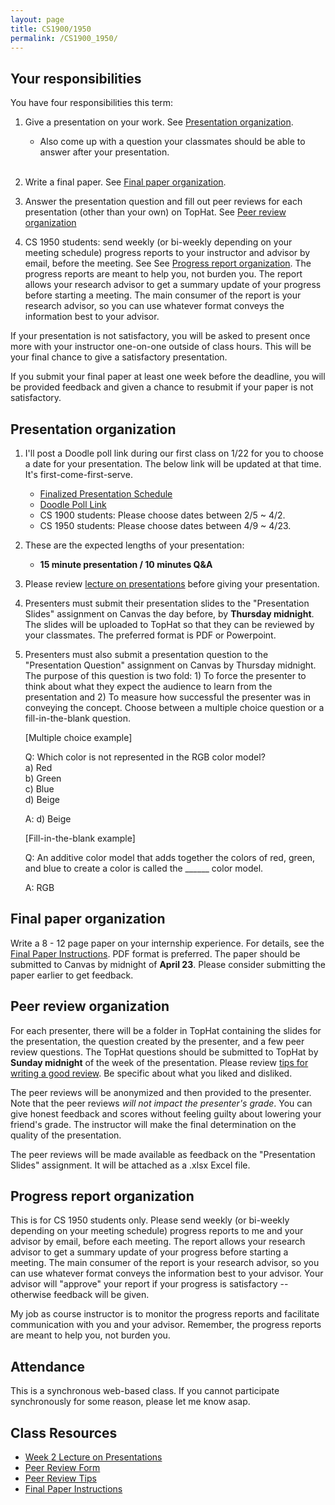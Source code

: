 ```yaml
---
layout: page
title: CS1900/1950
permalink: /CS1900_1950/
---
```


## Your responsibilities

You have four responsibilities this term:

1. Give a presentation on your work.  See [Presentation organization](#presentation-organization).
   * Also come up with a question your classmates should be able to answer after your presentation. <br/><br/>

2. Write a final paper.  See [Final paper organization](#final-paper-organization).

3. Answer the presentation question and fill out peer reviews for each presentation (other than your own) on TopHat.  See [Peer review organization](#peer-review-organization)

4. CS 1950 students: send weekly (or bi-weekly depending on your meeting schedule) progress reports to your instructor and advisor by email, before the meeting.  See See [Progress report organization](#progress-report-organization).  The progress reports are meant to help you, not burden you.  The report allows your research advisor to get a summary update of your progress before starting a meeting.  The main consumer of the report is your research advisor, so you can use whatever format conveys the information best to your advisor.

If your presentation is not satisfactory, you will be asked to present once more with your instructor one-on-one outside of class hours.  This will be your final chance to give a satisfactory presentation.

If you submit your final paper at least one week before the deadline, you will be provided feedback and given a chance to resubmit if your paper is not satisfactory.

## Presentation organization

1. I'll post a Doodle poll link during our first class on 1/22 for you to choose a date for your presentation.  The below link will be updated at that time.  It's first-come-first-serve.
   * [Finalized Presentation Schedule]({{site.baseurl}}/internship_presentation_schedule)
   * [Doodle Poll Link](https://doodle.com/poll/rm9xkf4k9uxbxqc7)
   * CS 1900 students: Please choose dates between 2/5 ~ 4/2.
   * CS 1950 students: Please choose dates between 4/9 ~ 4/23.
   
2. These are the expected lengths of your presentation:
   * **15 minute presentation / 10 minutes Q&A**

3. Please review [lecture on presentations]({{site.baseurl}}/lectures/lecture-on-presentations-internship.pdf) before giving your presentation.  

4. Presenters must submit their presentation slides to the "Presentation
   Slides" assignment on Canvas the day before, by **Thursday midnight**.  The
slides will be uploaded to TopHat so that they can be reviewed by your
classmates.  The preferred format is PDF or Powerpoint.  

5. Presenters must also submit a presentation question to the "Presentation
   Question" assignment on Canvas by Thursday midnight.  The purpose of this
question is two fold: 1) To force the presenter to think about what they
expect the audience to learn from the presentation and 2) To measure how
successful the presenter was in conveying the concept.  Choose between a
multiple choice question or a fill-in-the-blank question.

   [Multiple choice example]

   Q: Which color is not represented in the RGB color model?  
   a) Red  
   b) Green  
   c) Blue  
   d) Beige  

   A: d) Beige

   [Fill-in-the-blank example]

   Q: An additive color model that adds together the colors of red, green, and blue to create a color is called the ______ color model.

   A: RGB

## Final paper organization

Write a 8 - 12 page paper on your internship experience.  For details, see the
[Final Paper Instructions]({{site.baseurl}}/final_paper).  PDF format is
preferred.  The paper should be submitted to Canvas by midnight of **April 23**.
Please consider submitting the paper earlier to get feedback.

## Peer review organization

For each presenter, there will be a folder in TopHat containing the slides for
the presentation, the question created by the presenter, and a few peer review
questions.  The TopHat questions should be submitted to TopHat by **Sunday
midnight** of the week of the presentation.  Please review [tips for writing a
good review]({{site.baseurl}}/review_tips).  Be specific about what you liked
and disliked.

The peer reviews will be anonymized and then provided to the presenter.  Note
that the peer reviews *will not impact the presenter's grade*.  You can give
honest feedback and scores without feeling guilty about lowering your friend's
grade.  The instructor will make the final determination on the quality of the
presentation.

The peer reviews will be made available as feedback on the "Presentation
Slides" assignment.  It will be attached as a .xlsx Excel file.

## Progress report organization

This is for CS 1950 students only.  Please send weekly (or bi-weekly depending
on your meeting schedule) progress reports to me and your advisor by email,
before each meeting.  The report allows your research advisor to get a summary
update of your progress before starting a meeting.  The main consumer of the
report is your research advisor, so you can use whatever format conveys the
information best to your advisor.  Your advisor will "approve" your report if
your progress is satisfactory -- otherwise feedback will be given.

My job as course instructor is to monitor the progress reports and facilitate
communication with you and your advisor.  Remember, the progress reports are
meant to help you, not burden you.  

## Attendance

This is a synchronous web-based class.  If you cannot participate synchronously
for some reason, please let me know asap.

## Class Resources

* [Week 2 Lecture on Presentations]({{site.baseurl}}/lectures/lecture-on-presentations-internship.pdf)
* [Peer Review Form]({{site.baseurl}}/internships/review_form.txt)
* [Peer Review Tips]({{site.baseurl}}/review_tips)
* [Final Paper Instructions]({{site.baseurl}}/final_paper)
